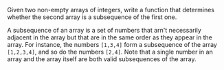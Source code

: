 Given two non-empty arrays of integers, write a function that determines whether the second array is a subsequence of the first one. 

A subsequence of an array is a set of numbers that arn't necessarily adjacent in the array but that are in the same order as they appear in the array. For instance, the numbers `[1,3,4]` form a subsequence of the array `[1,2,3,4]`, and so do the numbers `[2,4]`. Note that a single number in an array and the array itself are both valid subsequences of the array. 